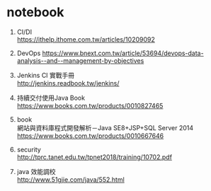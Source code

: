 notebook
===
1. CI/DI  
https://ithelp.ithome.com.tw/articles/10209092  

2. DevOps
https://www.bnext.com.tw/article/53694/devops-data-analysis--and--management-by-objectives

2. Jenkins CI 實戰手冊  
http://jenkins.readbook.tw/jenkins/  

3. 持續交付使用Java Book  
https://www.books.com.tw/products/0010827465  

4. book  
網站與資料庫程式開發解析－Java SE8+JSP+SQL Server 2014   
https://www.books.com.tw/products/0010667646

5. security  
http://tprc.tanet.edu.tw/tpnet2018/training/10702.pdf

6. java 效能調校  
http://www.51gjie.com/java/552.html



